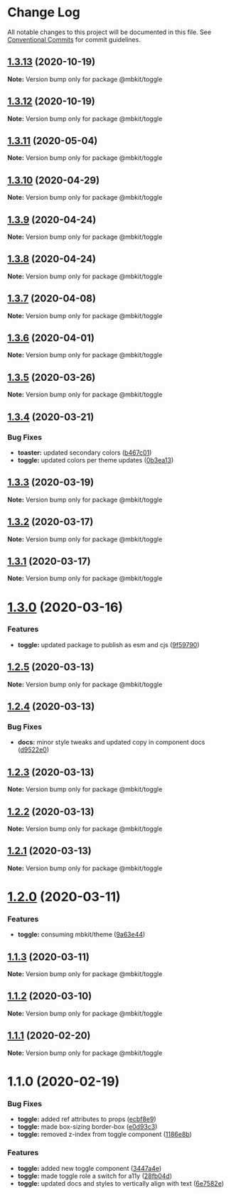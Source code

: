 # Change Log

All notable changes to this project will be documented in this file.
See [Conventional Commits](https://conventionalcommits.org) for commit guidelines.

## [1.3.13](https://github.com/mindbody/mbkit/compare/@mbkit/toggle@1.3.11...@mbkit/toggle@1.3.13) (2020-10-19)

**Note:** Version bump only for package @mbkit/toggle





## [1.3.12](https://github.com/mindbody/mbkit/compare/@mbkit/toggle@1.3.11...@mbkit/toggle@1.3.12) (2020-10-19)

**Note:** Version bump only for package @mbkit/toggle





## [1.3.11](https://github.com/mindbody/design-system/compare/@mbkit/toggle@1.3.10...@mbkit/toggle@1.3.11) (2020-05-04)

**Note:** Version bump only for package @mbkit/toggle





## [1.3.10](https://github.com/mindbody/design-system/compare/@mbkit/toggle@1.3.9...@mbkit/toggle@1.3.10) (2020-04-29)

**Note:** Version bump only for package @mbkit/toggle





## [1.3.9](https://github.com/mindbody/design-system/compare/@mbkit/toggle@1.3.7...@mbkit/toggle@1.3.9) (2020-04-24)

**Note:** Version bump only for package @mbkit/toggle





## [1.3.8](https://github.com/mindbody/design-system/compare/@mbkit/toggle@1.3.7...@mbkit/toggle@1.3.8) (2020-04-24)

**Note:** Version bump only for package @mbkit/toggle





## [1.3.7](https://github.com/mindbody/mbkit/compare/@mbkit/toggle@1.3.6...@mbkit/toggle@1.3.7) (2020-04-08)

**Note:** Version bump only for package @mbkit/toggle





## [1.3.6](https://github.com/mindbody/design-system/compare/@mbkit/toggle@1.3.5...@mbkit/toggle@1.3.6) (2020-04-01)

**Note:** Version bump only for package @mbkit/toggle





## [1.3.5](https://github.com/mindbody/design-system/compare/@mbkit/toggle@1.3.4...@mbkit/toggle@1.3.5) (2020-03-26)

**Note:** Version bump only for package @mbkit/toggle





## [1.3.4](https://github.com/mindbody/design-system/compare/@mbkit/toggle@1.3.3...@mbkit/toggle@1.3.4) (2020-03-21)


### Bug Fixes

* **toaster:** updated secondary colors ([b467c01](https://github.com/mindbody/design-system/commit/b467c01c09d8eb93a26ca799c2209b24a75dd9b5))
* **toggle:** updated colors per theme updates ([0b3ea13](https://github.com/mindbody/design-system/commit/0b3ea13fe721fa029e2f534030a7ca2be3d81874))





## [1.3.3](https://github.com/mindbody/design-system/compare/@mbkit/toggle@1.3.2...@mbkit/toggle@1.3.3) (2020-03-19)

**Note:** Version bump only for package @mbkit/toggle





## [1.3.2](https://github.com/mindbody/mbkit/compare/@mbkit/toggle@1.3.1...@mbkit/toggle@1.3.2) (2020-03-17)

**Note:** Version bump only for package @mbkit/toggle





## [1.3.1](https://github.com/mindbody/design-system/compare/@mbkit/toggle@1.3.0...@mbkit/toggle@1.3.1) (2020-03-17)

**Note:** Version bump only for package @mbkit/toggle





# [1.3.0](https://github.com/mindbody/design-system/compare/@mbkit/toggle@1.2.5...@mbkit/toggle@1.3.0) (2020-03-16)


### Features

* **toggle:** updated package to publish as esm and cjs ([9f59790](https://github.com/mindbody/design-system/commit/9f59790e03bd540176a603aca00d8ba8ae10303a))





## [1.2.5](https://github.com/mindbody/design-system/compare/@mbkit/toggle@1.2.4...@mbkit/toggle@1.2.5) (2020-03-13)

**Note:** Version bump only for package @mbkit/toggle





## [1.2.4](https://github.com/mindbody/design-system/compare/@mbkit/toggle@1.2.3...@mbkit/toggle@1.2.4) (2020-03-13)


### Bug Fixes

* **docs:** minor style tweaks and updated copy in component docs ([d9522e0](https://github.com/mindbody/design-system/commit/d9522e0f1470800e3103793208e24a84739a5888))





## [1.2.3](https://github.com/mindbody/design-system/compare/@mbkit/toggle@1.2.2...@mbkit/toggle@1.2.3) (2020-03-13)

**Note:** Version bump only for package @mbkit/toggle





## [1.2.2](https://github.com/mindbody/design-system/compare/@mbkit/toggle@1.2.1...@mbkit/toggle@1.2.2) (2020-03-13)

**Note:** Version bump only for package @mbkit/toggle





## [1.2.1](https://github.com/mindbody/design-system/compare/@mbkit/toggle@1.2.0...@mbkit/toggle@1.2.1) (2020-03-13)

**Note:** Version bump only for package @mbkit/toggle





# [1.2.0](https://github.com/mindbody/design-system/compare/@mbkit/toggle@1.1.3...@mbkit/toggle@1.2.0) (2020-03-11)


### Features

* **toggle:** consuming mbkit/theme ([9a63e44](https://github.com/mindbody/design-system/commit/9a63e44608ca9cf65a89a26efa234d5132f50f02))





## [1.1.3](https://github.com/mindbody/design-system/compare/@mbkit/toggle@1.1.2...@mbkit/toggle@1.1.3) (2020-03-11)

**Note:** Version bump only for package @mbkit/toggle





## [1.1.2](https://github.com/mindbody/design-system/compare/@mbkit/toggle@1.1.1...@mbkit/toggle@1.1.2) (2020-03-10)

**Note:** Version bump only for package @mbkit/toggle





## [1.1.1](https://github.com/mindbody/design-system/compare/@mbkit/toggle@1.1.0...@mbkit/toggle@1.1.1) (2020-02-20)

**Note:** Version bump only for package @mbkit/toggle





# 1.1.0 (2020-02-19)


### Bug Fixes

* **toggle:** added ref attributes to props ([ecbf8e9](https://github.com/mindbody/design-system/commit/ecbf8e9bcea884cf15fc031b4c2f34038d3eda4d))
* **toggle:** made box-sizing border-box ([e0d93c3](https://github.com/mindbody/design-system/commit/e0d93c3aa4fb1b8e2a2e4d94b1bc13922980b29e))
* **toggle:** removed z-index from toggle component ([1186e8b](https://github.com/mindbody/design-system/commit/1186e8bc7e47b3f5a115bfa78e335e038ba947c2))


### Features

* **toggle:** added new toggle component ([3447a4e](https://github.com/mindbody/design-system/commit/3447a4ed53f725554644aee2dfafc2835b9a0024))
* **toggle:** made toggle role a switch for a11y ([28fb04d](https://github.com/mindbody/design-system/commit/28fb04d3dc4f79d19beae131e5758959c1b6a0ae))
* **toggle:** updated docs and styles to vertically align with text ([6e7582e](https://github.com/mindbody/design-system/commit/6e7582e75e95a1663ecbe180fa0960fa42931e14))
